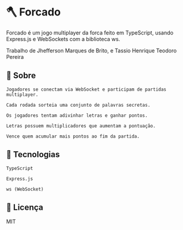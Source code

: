 # 🪓 Forcado

Forcado é um jogo multiplayer da forca feito em TypeScript, usando Express.js e WebSockets com a biblioteca ws.

Trabalho de Jhefferson Marques de Brito, e Tassio Henrique Teodoro Pereira
## 🧩 Sobre

    Jogadores se conectam via WebSocket e participam de partidas multiplayer.

    Cada rodada sorteia uma conjunto de palavras secretas.

    Os jogadores tentam adivinhar letras e ganhar pontos.

    Letras possuem multiplicadores que aumentam a pontuação.

    Vence quem acumular mais pontos ao fim da partida.

## 🚀 Tecnologias

    TypeScript

    Express.js

    ws (WebSocket)


## 📝 Licença

MIT